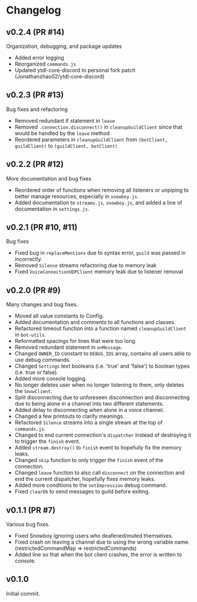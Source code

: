 # Changelog

## v0.2.4 (PR #14)
Organization, debugging, and package updates
* Added error logging
* Reorganized `commands.js`
* Updated ytdl-core-discord to personal fork patch (Jonathanzhao02/ytdl-core-discord)

## v0.2.3 (PR #13)
Bug fixes and refactoring
* Removed redundant if statement in `leave`
* Removed `.connection.disconnect()` in `cleanupGuildClient` since that would be handled by the `leave` method
* Reordered parameters in `cleanupGuildClient` from `(botClient, guildClient)` to `(guildClient, botClient)`

## v0.2.2 (PR #12)
More documentation and bug fixes
* Reordered order of functions when removing all listeners or unpiping to better manage resources, especially in `snowboy.js`.
* Added documentation to `streams.js`, `snowboy.js`, and added a line of documentation in `settings.js`.

## v0.2.1 (PR #10, #11)
Bug fixes
* Fixed bug in `replaceMentions` due to syntax error, `guild` was passed in incorrectly.
* Removed `Silence` streams refactoring due to memory leak
* Fixed `VoiceConnectionUDPClient` memory leak due to listener removal

## v0.2.0 (PR #9)
Many changes and bug fixes.
* Moved all value constants to Config.
* Added documentation and comments to all functions and classes.
* Refactored timeout function into a function named `cleanupGuildClient` in `bot-utils`.
* Reformatted spacings for lines that were too long.
* Removed redundant statement in `onMessage`.
* Changed `OWNER_ID` constant to `DEBUG_IDS` array, contains all users able to use debug commands.
* Changed `Settings` text booleans (i.e. 'true' and 'false') to boolean types (i.e. true or false).
* Added more console logging.
* No longer deletes user when no longer listening to them, only deletes the `SnowClient`.
* Split disconnecting due to unforeseen disconnection and disconnecting due to being alone in a channel into two different statements.
* Added delay to disconnecting when alone in a voice channel.
* Changed a few printouts to clarify meanings.
* Refactored `Silence` streams into a single stream at the top of `commands.js`.
* Changed to end current connection's `dispatcher` instead of destroying it to trigger the `finish` event.
* Added `stream.destroy()` to `finish` event to hopefully fix the memory leaks.
* Changed `skip` function to only trigger the `finish` event of the connection.
* Changed `leave` function to also call `disconnect` on the connection and end the current dispatcher, hopefully fixes memory leaks.
* Added more conditions to the `setImpression` debug command.
* Fixed `clearDb` to send messages to guild before exiting.

## v0.1.1 (PR #7)
Various bug fixes.
* Fixed Snowboy ignoring users who deafened/muted themselves.
* Fixed crash on leaving a channel due to using the wrong variable name. (restrictedCommandMap => restrictedCommands)
* Added line so that when the bot client crashes, the error is written to console.

## v0.1.0
Initial commit.
